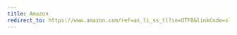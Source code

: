 ```yaml
---
title: Amazon
redirect_to: https://www.amazon.com/ref=as_li_ss_tl?ie=UTF8&linkCode=sl2&tag=stratsco-20&linkId=903f90ad487650296c1d696bcaf4dcdb
---
```

